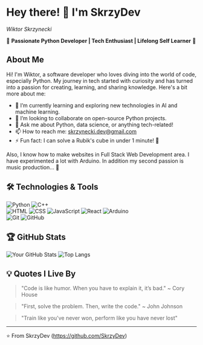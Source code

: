 # Hey there! 👋 I'm SkrzyDev
*Wiktor Skrzynecki*

🌟 **Passionate Python Developer | Tech Enthusiast | Lifelong Self Learner** 🌟

## About Me

Hi! I'm Wiktor, a software developer who loves diving into the world of code, especially Python. My journey in tech started with curiosity and has turned into a passion for creating, learning, and sharing knowledge. Here's a bit more about me:

- 🌱 I’m currently learning and exploring new technologies in AI and machine learning.
- 👯 I’m looking to collaborate on open-source Python projects.
- 💬 Ask me about Python, data science, or anything tech-related!
- 📫 How to reach me: [skrzynecki.dev@gmail.com](mailto:skrzynecki.dev@gmail.com)
- ⚡ Fun fact: I can solve a Rubik's cube in under 1 minute! 🧩

Also, I know how to make websites in Full Stack Web Development area. I have experimented a lot with Arduino.
In addition my second passion is music production... 🎵

## 🛠️ Technologies & Tools

![Python](https://img.shields.io/badge/-Python-3776AB?style=flat&logo=python&logoColor=white)
![C++](https://img.shields.io/badge/-C++-00599C?style=flat&logo=cplusplus&logoColor=white) <br />
![HTML](https://img.shields.io/badge/-HTML5-E34F26?style=flat&logo=html5&logoColor=white)
![CSS](https://img.shields.io/badge/-CSS3-1572B6?style=flat&logo=css3&logoColor=white)
![JavaScript](https://img.shields.io/badge/-JavaScript-F7DF1E?style=flat&logo=javascript&logoColor=black)
![React](https://img.shields.io/badge/-React-61DAFB?style=flat&logo=react&logoColor=black)
![Arduino](https://img.shields.io/badge/-Arduino-00979D?style=flat&logo=arduino&logoColor=white) <br />
![Git](https://img.shields.io/badge/-Git-F05032?style=flat&logo=git&logoColor=white)
![GitHub](https://img.shields.io/badge/-GitHub-181717?style=flat&logo=github&logoColor=white)

## 🏆 GitHub Stats

![Your GitHub Stats](https://github-readme-stats.vercel.app/api?username=SkrzyDev&show_icons=true&theme=radical)
![Top Langs](https://github-readme-stats.vercel.app/api/top-langs/?username=SkrzyDev&layout=compact&theme=radical)

## 💡 Quotes I Live By

> "Code is like humor. When you have to explain it, it’s bad." ~ Cory House

> "First, solve the problem. Then, write the code." ~ John Johnson

> "Train like you've never won, perform like you have never lost"

---

⭐️ From SkrzyDev (https://github.com/SkrzyDev)
